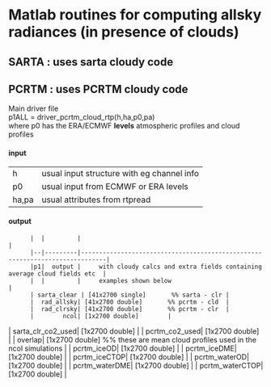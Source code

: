 # Matlab routines for computing allsky radiances (in presence of clouds)

## SARTA : uses sarta cloudy code

## PCRTM : uses PCRTM cloudy code

Main driver file   
  p1ALL = driver_pcrtm_cloud_rtp(h,ha,p0,pa)     
where p0 has the ERA/ECMWF **levels** atmospheric profiles and cloud profiles  

#### input
  |     |                                            |
  |-----|--------------------------------------------|
  |h    | usual input structure with eg channel info |
  |p0   | usual input from ECMWF or ERA levels       |
  |ha,pa| usual attributes from rtpread              |

#### output
          |  |         |                                                                             |
          |--|---------|-----------------------------------------------------------------------------|
          |p1|  output |     with cloudy calcs and extra fields containing average cloud fields etc  |
          |  |         |     examples shown below                                                    |
          | sarta_clear | [41x2700 single]       %% sarta - clr |
          |  rad_allsky| [41x2700 double]       %% pcrtm - cld  |
          |  rad_clrsky| [41x2700 double]       %% pcrtm - clr  |
          |        ncol| [1x2700 double]        |
   | sarta_clr_co2_used| [1x2700 double]        |
   |     pcrtm_co2_used| [1x2700 double]        |
   |            overlap| [1x2700 double]        %% these are mean cloud profiles used in the ncol simulations |
   |        pcrtm_iceOD| [1x2700 double]        |
   |       pcrtm_iceDME| [1x2700 double]        |
   |      pcrtm_iceCTOP| [1x2700 double]        |
   |      pcrtm_waterOD| [1x2700 double]        |
   |     pcrtm_waterDME| [1x2700 double]        |
   |    pcrtm_waterCTOP| [1x2700 double]        |

